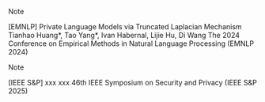> [!NOTE]
> [EMNLP] Private Language Models via Truncated Laplacian Mechanism  
Tianhao Huang*, Tao Yang*, Ivan Habernal, Lijie Hu, Di Wang
The 2024 Conference on Empirical Methods in Natural Language Processing (EMNLP 2024) 

> [!NOTE]
> [IEEE S&P] xxx
xxx
46th IEEE Symposium on Security and Privacy (IEEE S&P 2025)


